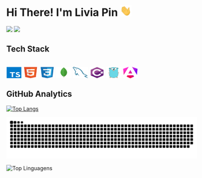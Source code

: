 <h1>Hi There! I'm Livia Pin <img src="https://github.com/ABSphreak/ABSphreak/blob/master/gifs/Hi.gif" width="30"></h2> </h1>



<div> 
  <a href="https://instagram.com/liviamtp" target="_blank"><img src="https://img.shields.io/badge/-Instagram-%23E4405F?style=for-the-badge&logo=instagram&logoColor=white" target="_blank"></a>
  <a href="https://www.linkedin.com/in/livia-maria-teixeira/" target="_blank"><img src="https://img.shields.io/badge/-LinkedIn-%230077B5?style=for-the-badge&logo=linkedin&logoColor=white" target="_blank"></a> 
</div>


##  Tech Stack
<div style="display: inline_block"><br>
  <img align="center" alt="Livia-Ts" height="30" width="40" src="https://raw.githubusercontent.com/devicons/devicon/master/icons/typescript/typescript-plain.svg">
  <img align="center" alt="Livia-HTML" height="30" width="40" src="https://raw.githubusercontent.com/devicons/devicon/master/icons/html5/html5-original.svg">
  <img align="center" alt="Livia-CSS" height="30" width="40" src="https://raw.githubusercontent.com/devicons/devicon/master/icons/css3/css3-original.svg">
  <img align="center" alt="Livia-Mongo" height="30" width="40" src="https://raw.githubusercontent.com/devicons/devicon/master/icons/mongodb/mongodb-original.svg">
  <img align="center" alt="Livia-MySQL" height="30" width="40" src="https://raw.githubusercontent.com/devicons/devicon/master/icons/mysql/mysql-original.svg">
  <img align="center" alt="Livia-Csharp" height="30" width="40" src="https://raw.githubusercontent.com/devicons/devicon/master/icons/csharp/csharp-original.svg">
  <img align="center" alt="Livia-Go" height="30" width="40" src="https://raw.githubusercontent.com/devicons/devicon/master/icons/go/go-original.svg">
  <img align="center" alt="Livia-Angular" height="30" width="40" src="https://raw.githubusercontent.com/devicons/devicon/master/icons/angular/angular-original.svg">
</div>
  
  ##  GitHub Analytics

[![Top Langs](https://github-readme-stats.vercel.app/api/top-langs/?username=liviapin&theme=blue-green)](https://github.com/anuraghazra/github-readme-stats)

<picture>
  <source
    media="(prefers-color-scheme: dark)"
    srcset="https://raw.githubusercontent.com/platane/snk/output/github-contribution-grid-snake-dark.svg?username=liviapin"
  />
  <source
    media="(prefers-color-scheme: light)"
    srcset="https://raw.githubusercontent.com/platane/snk/output/github-contribution-grid-snake.svg?username=liviapin"
  />
  <img
    alt="github contribution grid snake animation"
    src="https://raw.githubusercontent.com/platane/snk/output/github-contribution-grid-snake.svg?username=liviapin"
  />
</picture>

![Top Linguagens](https://github-readme-stats.vercel.app/api/top-langs/?username=liviapin&layout=compact&theme=dracula)



